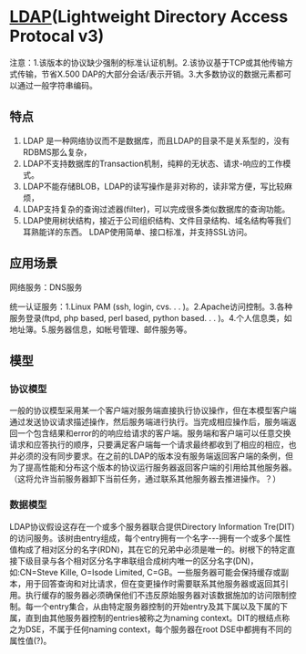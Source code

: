 # [LDAP](https://www.ietf.org/rfc/rfc2251.txt)(Lightweight Directory Access Protocal v3)

注意：1.该版本的协议缺少强制的标准认证机制。2.该协议基于TCP或其他传输方式传输，节省X.500 DAP的大部分会话/表示开销。3.大多数协议的数据元素都可以通过一般字符串编码。

## 特点

1. LDAP 是一种网络协议而不是数据库，而且LDAP的目录不是关系型的，没有RDBMS那么复杂，
2. LDAP不支持数据库的Transaction机制，纯粹的无状态、请求-响应的工作模式。
3. LDAP不能存储BLOB，LDAP的读写操作是非对称的，读非常方便，写比较麻烦，
4. LDAP支持复杂的查询过滤器(filter)，可以完成很多类似数据库的查询功能。
5. LDAP使用树状结构，接近于公司组织结构、文件目录结构、域名结构等我们耳熟能详的东西。 LDAP使用简单、接口标准，并支持SSL访问。

## 应用场景

网络服务：DNS服务

统一认证服务：1.Linux PAM (ssh, login, cvs. . . )。2.Apache访问控制。3.各种服务登录(ftpd, php based, perl based, python based. . . )。4.个人信息类，如地址簿。5.服务器信息，如帐号管理、邮件服务等。

## 模型

### 协议模型

一般的协议模型采用某一个客户端对服务端直接执行协议操作，但在本模型客户端通过发送协议请求描述操作，然后服务端进行执行。当完成相应操作后，服务端返回一个包含结果和error的的响应给请求的客户端。服务端和客户端可以任意交换请求和应答执行的顺序，只要满足客户端每一个请求最终都收到了相应的相应，也并必须的没有同步要求。在之前的LDAP的版本没有服务端返回客户端的条例，但为了提高性能和分布这个版本的协议运行服务器返回客户端的引用给其他服务器。（这将允许当前服务器卸下当前任务，通过联系其他服务器去推进操作。？）

### 数据模型

LDAP协议假设这存在一个或多个服务器联合提供Directory Information Tre(DIT)的访问服务。该树由entry组成，每个entry拥有一个名字---拥有一个或多个属性值构成了相对区分的名字(RDN)，其在它的兄弟中必须是唯一的。树根下的特定直接下级目录与各个相对区分名字串联组合成树内唯一的区分名字(DN)，如:CN=Steve Kille, O=Isode Limited, C=GB。一些服务器可能会保持缓存或副本，用于回答查询和对比请求，但在变更操作时需要联系其他服务器或返回其引用。执行缓存的服务器必须确保他们不违反原始服务器对该数据施加的访问限制控制。每一个entry集合，从由特定服务器控制的开始entry及其下属以及下属的下属，直到由其他服务器控制的entries被称之为naming context。DIT的根结点称之为DSE，不属于任何naming context，每个服务器在root DSE中都拥有不同的属性值(?)。
